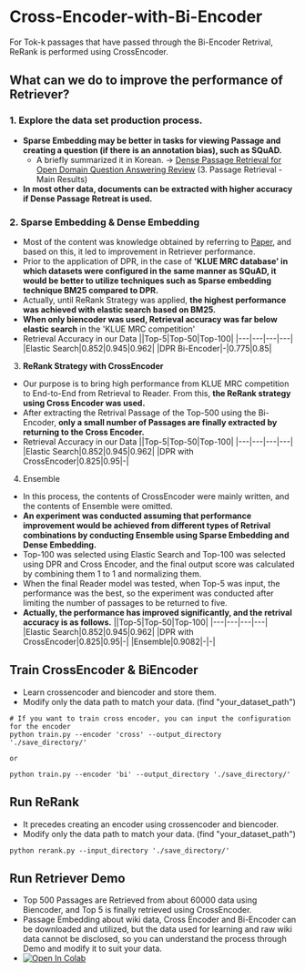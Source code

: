 # Cross-Encoder-with-Bi-Encoder
For Tok-k passages that have passed through the Bi-Encoder Retrival, ReRank is performed using CrossEncoder.

## What can we do to improve the performance of Retriever?
### 1. Explore the data set production process.
- **Sparse Embedding may be better in tasks for viewing Passage and creating a question (if there is an annotation bias), such as SQuAD.**
    - A briefly summarized it in Korean. -> [Dense Passage Retrieval for Open Domain Question Answering Review](https://github.com/jjonhwa/Paper_Review/blob/main/Dense%20Passage%20Retrieval%20for%20Open-Domain%20Question%20Answering.pdf) (3. Passage Retrieval - Main Results)
- **In most other data, documents can be extracted with higher accuracy if Dense Passage Retreat is used.**

### 2. Sparse Embedding & Dense Embedding
- Most of the content was knowledge obtained by referring to [Paper](https://arxiv.org/abs/2004.04906), and based on this, it led to improvement in Retriever performance.
- Prior to the application of DPR, in the case of **'KLUE MRC database' in which datasets were configured in the same manner as SQuAD, it would be better to utilize techniques such as Sparse embedding technique BM25 compared to DPR.**
- Actually, until ReRank Strategy was applied, **the highest performance was achieved with elastic search based on BM25.**
- **When only biencoder was used, Retrieval accuracy was far below elastic search** in the 'KLUE MRC competition'
- Retrieval Accuracy in our Data
||Top-5|Top-50|Top-100|
|---|---|---|---|
|Elastic Search|0.852|0.945|0.962|
|DPR Bi-Encoder|-|0.775|0.85|

3. **ReRank Strategy with CrossEncoder**
- Our purpose is to bring high performance from KLUE MRC competition to End-to-End from Retrieval to Reader. From this, **the ReRank strategy using Cross Encoder was used.**
- After extracting the Retrival Passage of the Top-500 using the Bi-Encoder, **only a small number of Passages are finally extracted by returning to the Cross Encoder.**
- Retrieval Accuracy in our Data
||Top-5|Top-50|Top-100|
|---|---|---|---|
|Elastic Search|0.852|0.945|0.962|
|DPR with CrossEncoder|0.825|0.95|-|

4. Ensemble
- In this process, the contents of CrossEncoder were mainly written, and the contents of Ensemble were omitted.
- **An experiment was conducted assuming that performance improvement would be achieved from different types of Retrival combinations by conducting Ensemble using Sparse Embedding and Dense Embedding.**
- Top-100 was selected using Elastic Search and Top-100 was selected using DPR and Cross Encoder, and the final output score was calculated by combining them 1 to 1 and normalizing them.
- When the final Reader model was tested, when Top-5 was input, the performance was the best, so the experiment was conducted after limiting the number of passages to be returned to five.
- **Actually, the performance has improved significantly, and the retrival accuracy is as follows.**
||Top-5|Top-50|Top-100|
|---|---|---|---|
|Elastic Search|0.852|0.945|0.962|
|DPR with CrossEncoder|0.825|0.95|-|
|Ensemble|0.9082|-|-|

## Train CrossEncoder & BiEncoder
- Learn crossencoder and biencoder and store them.
- Modify only the data path to match your data. (find "your_dataset_path")
```
# If you want to train cross encoder, you can input the configuration for the encoder
python train.py --encoder 'cross' --output_directory './save_directory/'

or 

python train.py --encoder 'bi' --output_directory './save_directory/'
```

## Run ReRank
- It precedes creating an encoder using crossencoder and biencoder.
- Modify only the data path to match your data. (find "your_dataset_path")
```
python rerank.py --input_directory './save_directory/'
```

## Run Retriever Demo
- Top 500 Passages are Retrieved from about 60000 data using Biencoder, and Top 5 is finally retrieved using CrossEncoder.
- Passage Embedding about wiki data, Cross Encoder and Bi-Encoder can be downloaded and utilized, but the data used for learning and raw wiki data cannot be disclosed, so you can understand the process through Demo and modify it to suit your data.
- [![Open In Colab](https://colab.research.google.com/assets/colab-badge.svg)](https://colab.research.google.com/drive/1qkVMPM8Hw8n4gGs2_-Wacp8oKMVvAokS?usp=sharing)

